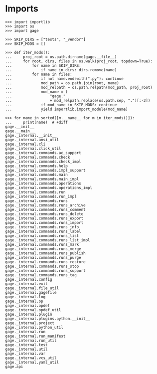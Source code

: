 # Imports

    >>> import importlib
    >>> import os
    >>> import gage

    >>> SKIP_DIRS = ["tests", "_vendor"]
    >>> SKIP_MODS = []

    >>> def iter_mods():
    ...     proj_root = os.path.dirname(gage.__file__)
    ...     for root, dirs, files in os.walk(proj_root, topdown=True):
    ...         for name in SKIP_DIRS:
    ...             if name in dirs: dirs.remove(name)
    ...         for name in files:
    ...             if not name.endswith(".py"): continue
    ...             mod_path = os.path.join(root, name)
    ...             mod_relpath = os.path.relpath(mod_path, proj_root)
    ...             mod_name = (
    ...                 "gage."
    ...                 + mod_relpath.replace(os.path.sep, ".")[:-3])
    ...             if mod_name in SKIP_MODS: continue
    ...             yield importlib.import_module(mod_name)

    >>> for name in sorted([m.__name__ for m in iter_mods()]):
    ...     print(name)  # +diff
    gage.__init__
    gage.__main__
    gage._internal.__init__
    gage._internal.ansi_util
    gage._internal.cli
    gage._internal.click_util
    gage._internal.commands.ac_support
    gage._internal.commands.check
    gage._internal.commands.check_impl
    gage._internal.commands.help
    gage._internal.commands.impl_support
    gage._internal.commands.main
    gage._internal.commands.main_impl
    gage._internal.commands.operations
    gage._internal.commands.operations_impl
    gage._internal.commands.run
    gage._internal.commands.run_impl
    gage._internal.commands.runs
    gage._internal.commands.runs_archive
    gage._internal.commands.runs_comment
    gage._internal.commands.runs_delete
    gage._internal.commands.runs_export
    gage._internal.commands.runs_import
    gage._internal.commands.runs_info
    gage._internal.commands.runs_label
    gage._internal.commands.runs_list
    gage._internal.commands.runs_list_impl
    gage._internal.commands.runs_mark
    gage._internal.commands.runs_merge
    gage._internal.commands.runs_publish
    gage._internal.commands.runs_purge
    gage._internal.commands.runs_restore
    gage._internal.commands.runs_stop
    gage._internal.commands.runs_support
    gage._internal.commands.runs_tag
    gage._internal.config
    gage._internal.exit
    gage._internal.file_util
    gage._internal.gagefile
    gage._internal.log
    gage._internal.op
    gage._internal.opdef
    gage._internal.opdef_util
    gage._internal.plugin
    gage._internal.plugins.python.__init__
    gage._internal.project
    gage._internal.python_util
    gage._internal.run
    gage._internal.run_manifest
    gage._internal.run_util
    gage._internal.test
    gage._internal.util
    gage._internal.var
    gage._internal.vcs_util
    gage._internal.yaml_util
    gage.api
